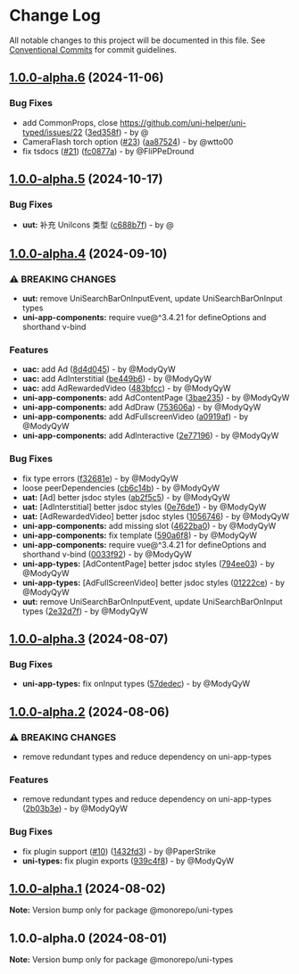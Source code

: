 # Change Log

All notable changes to this project will be documented in this file.
See [Conventional Commits](https://conventionalcommits.org) for commit guidelines.

## [1.0.0-alpha.6](https://github.com/uni-helper/uni-typed/compare/v1.0.0-alpha.5...v1.0.0-alpha.6) (2024-11-06)

### Bug Fixes

* add CommonProps, close https://github.com/uni-helper/uni-typed/issues/22 ([3ed358f](https://github.com/uni-helper/uni-typed/commit/3ed358ffd6ae5f02354f7fbb6cc51160e0ea394e)) - by @
* CameraFlash torch option ([#23](https://github.com/uni-helper/uni-typed/issues/23)) ([aa87524](https://github.com/uni-helper/uni-typed/commit/aa87524555225bfc3d176722bb2a826e92a49207)) - by @wtto00
* fix tsdocs ([#21](https://github.com/uni-helper/uni-typed/issues/21)) ([fc0877a](https://github.com/uni-helper/uni-typed/commit/fc0877a5dad635e7bfd2f984e51a19ca2c34acb1)) - by @FliPPeDround

## [1.0.0-alpha.5](https://github.com/uni-helper/uni-typed/compare/v1.0.0-alpha.4...v1.0.0-alpha.5) (2024-10-17)

### Bug Fixes

* **uut:** 补充 UniIcons 类型 ([c688b7f](https://github.com/uni-helper/uni-typed/commit/c688b7f200f05b87d48441bf7cbae2001a64a2cb)) - by @

## [1.0.0-alpha.4](https://github.com/uni-helper/uni-typed/compare/v1.0.0-alpha.3...v1.0.0-alpha.4) (2024-09-10)

### ⚠ BREAKING CHANGES

* **uut:** remove UniSearchBarOnInputEvent, update UniSearchBarOnInput types
* **uni-app-components:** require vue@^3.4.21 for defineOptions and shorthand v-bind

### Features

* **uac:** add Ad ([8d4d045](https://github.com/uni-helper/uni-typed/commit/8d4d0453e6660c002f06b8433d945d5726582a56)) - by @ModyQyW
* **uac:** add AdInterstitial ([be449b6](https://github.com/uni-helper/uni-typed/commit/be449b6110a8488fbf5b3d759106761b75ae9ca4)) - by @ModyQyW
* **uac:** add AdRewardedVideo ([483bfcc](https://github.com/uni-helper/uni-typed/commit/483bfccd27b2e91b09849a00620ab2d79a3a6022)) - by @ModyQyW
* **uni-app-components:** add AdContentPage ([3bae235](https://github.com/uni-helper/uni-typed/commit/3bae23596f83d2d39f8abf20b820864309676ee9)) - by @ModyQyW
* **uni-app-components:** add AdDraw ([753606a](https://github.com/uni-helper/uni-typed/commit/753606a4dd34e4591234237c40ca70269856300a)) - by @ModyQyW
* **uni-app-components:** add AdFullscreenVideo ([a0919af](https://github.com/uni-helper/uni-typed/commit/a0919afaa8d7bee5c30d3c376d183265a341b659)) - by @ModyQyW
* **uni-app-components:** add AdInteractive ([2e77196](https://github.com/uni-helper/uni-typed/commit/2e771968962bdb932617d5212fc7ba890cd902f1)) - by @ModyQyW

### Bug Fixes

* fix type errors ([f32681e](https://github.com/uni-helper/uni-typed/commit/f32681e64701affed74c3f83debc3feea4b9ec51)) - by @ModyQyW
* loose peerDependencies ([cb6c14b](https://github.com/uni-helper/uni-typed/commit/cb6c14bbbf02e8bd408861e394ab2fd93697ee6b)) - by @ModyQyW
* **uat:** [Ad] better jsdoc styles ([ab2f5c5](https://github.com/uni-helper/uni-typed/commit/ab2f5c56d355c8bdfbc15bfbc131f60e995045eb)) - by @ModyQyW
* **uat:** [AdInterstitial] better jsdoc styles ([0e76de1](https://github.com/uni-helper/uni-typed/commit/0e76de15a0e363868780097866da5582d18d2777)) - by @ModyQyW
* **uat:** [AdRewardedVideo] better jsdoc styles ([1056746](https://github.com/uni-helper/uni-typed/commit/1056746924c60cca2dee02cb6d5fd1a70beb51d8)) - by @ModyQyW
* **uni-app-components:** add missing slot ([4622ba0](https://github.com/uni-helper/uni-typed/commit/4622ba08f46e8ba9aa15e699006ef2122bd5450f)) - by @ModyQyW
* **uni-app-components:** fix template ([590a6f8](https://github.com/uni-helper/uni-typed/commit/590a6f84fb2278e30229f0304bdfbd73eb05a822)) - by @ModyQyW
* **uni-app-components:** require vue@^3.4.21 for defineOptions and shorthand v-bind ([0033f92](https://github.com/uni-helper/uni-typed/commit/0033f92b8ebd839fc78f82019dea5e06473ed67b)) - by @ModyQyW
* **uni-app-types:** [AdContentPage] better jsdoc styles ([794ee03](https://github.com/uni-helper/uni-typed/commit/794ee034e25a583d25297d68ce55a1543d847190)) - by @ModyQyW
* **uni-app-types:** [AdFullScreenVideo] better jsdoc styles ([01222ce](https://github.com/uni-helper/uni-typed/commit/01222ce2ce023858996675aeeebcd56200b8345d)) - by @ModyQyW
* **uut:** remove UniSearchBarOnInputEvent, update UniSearchBarOnInput types ([2e32d7f](https://github.com/uni-helper/uni-typed/commit/2e32d7f9f1218d9364a92db9b24d283370beaf27)) - by @ModyQyW

## [1.0.0-alpha.3](https://github.com/uni-helper/uni-typed/compare/v1.0.0-alpha.2...v1.0.0-alpha.3) (2024-08-07)

### Bug Fixes

* **uni-app-types:** fix onInput types ([57dedec](https://github.com/uni-helper/uni-typed/commit/57dedec513e43a1c807ef6badb00bea68a465b14)) - by @ModyQyW

## [1.0.0-alpha.2](https://github.com/uni-helper/uni-typed/compare/v1.0.0-alpha.1...v1.0.0-alpha.2) (2024-08-06)

### ⚠ BREAKING CHANGES

* remove redundant types and reduce dependency on uni-app-types

### Features

* remove redundant types and reduce dependency on uni-app-types ([2b03b3e](https://github.com/uni-helper/uni-typed/commit/2b03b3ee83fbb42614591ea8adca352ce18deda1)) - by @ModyQyW

### Bug Fixes

* fix plugin support ([#10](https://github.com/uni-helper/uni-typed/issues/10)) ([1432fd3](https://github.com/uni-helper/uni-typed/commit/1432fd3855382c0dfa623f056531a6c5b5eddc8c)) - by @PaperStrike
* **uni-types:** fix plugin exports ([939c4f8](https://github.com/uni-helper/uni-typed/commit/939c4f8da7bf23e6bb92a771a6294ea692a17308)) - by @ModyQyW

## [1.0.0-alpha.1](https://github.com/uni-helper/uni-typed/compare/v1.0.0-alpha.0...v1.0.0-alpha.1) (2024-08-02)

**Note:** Version bump only for package @monorepo/uni-types

## 1.0.0-alpha.0 (2024-08-01)

**Note:** Version bump only for package @monorepo/uni-types
